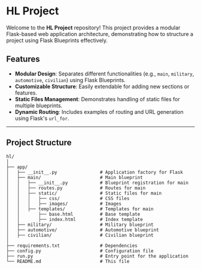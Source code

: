 # HL Project

Welcome to the **HL Project** repository! This project provides a modular Flask-based web application architecture, demonstrating how to structure a project using Flask Blueprints effectively.

## Features

- **Modular Design**: Separates different functionalities (e.g., `main`, `military`, `automotive`, `civilian`) using Flask Blueprints.
- **Customizable Structure**: Easily extendable for adding new sections or features.
- **Static Files Management**: Demonstrates handling of static files for multiple blueprints.
- **Dynamic Routing**: Includes examples of routing and URL generation using Flask's `url_for`.

---

## Project Structure

```plaintext
hl/
│
├── app/
│   ├── __init__.py                # Application factory for Flask
│   ├── main/                      # Main blueprint
│   │   ├── __init__.py            # Blueprint registration for main
│   │   ├── routes.py              # Routes for main
│   │   ├── static/                # Static files for main
│   │   │   ├── css/               # CSS files
│   │   │   ├── images/            # Images
│   │   ├── templates/             # Templates for main
│   │       ├── base.html          # Base template
│   │       ├── index.html         # Index template
│   ├── military/                  # Military blueprint
│   ├── automotive/                # Automotive blueprint
│   ├── civilian/                  # Civilian blueprint
│
├── requirements.txt               # Dependencies
├── config.py                      # Configuration file
├── run.py                         # Entry point for the application
└── README.md                      # This file
